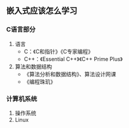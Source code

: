 
## 嵌入式应该怎么学习



### C语言部分

1. 语言
   * C：《C和指针》《C专家编程》
   * C++：《Essential C++》《C++ Prime Plus》
2. 算法和数据结构
   * 《算法分析和数据结构》、算法设计网课
   * 《编程珠玑》



### 计算机系统

1. 操作系统
2. Linux

